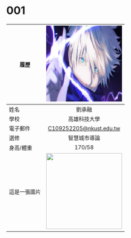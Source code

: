 # 001
|      履歷        |<img src="https://github.com/jung0523/001/blob/main/001.jpg" width=200 height=200/>|
| ---------------- |:-----------------------------:|
| 姓名             | 劉承融                  |
| 學校             | 高雄科技大學                  |
| 電子郵件         | C109252205@nkust.edu.tw          |
| 選修             | 智慧城市導論                  |
| 身高/體重         |170/58 |
| 這是一張圖片      |<img src="http://s05.calm9.com/qrcode/2024-04/CZSPNQISQE.png" width=200 height=200/>|
